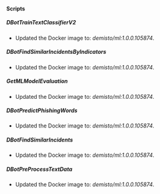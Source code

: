 
#### Scripts

##### DBotTrainTextClassifierV2

- Updated the Docker image to: *demisto/ml:1.0.0.105874*.
##### DBotFindSimilarIncidentsByIndicators

- Updated the Docker image to: *demisto/ml:1.0.0.105874*.
##### GetMLModelEvaluation

- Updated the Docker image to: *demisto/ml:1.0.0.105874*.
##### DBotPredictPhishingWords

- Updated the Docker image to: *demisto/ml:1.0.0.105874*.
##### DBotFindSimilarIncidents

- Updated the Docker image to: *demisto/ml:1.0.0.105874*.
##### DBotPreProcessTextData

- Updated the Docker image to: *demisto/ml:1.0.0.105874*.